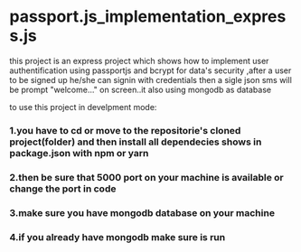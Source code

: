 # passport.js_implementation_express.js
this project is an express project which shows how to implement user authentification using
passportjs and bcrypt for data's security ,after a user to be signed up he/she can signin with 
credentials  then a sigle json sms will be prompt "welcome..." on screen..it also using mongodb as database 

to use this project in develpment mode:
### 1.you have to cd or move to the repositorie's cloned project(folder) and then install all dependecies shows in package.json with npm or yarn 
### 2.then be sure that 5000 port on your machine is available or change the port in code 
### 3.make sure you have mongodb database on your machine 
### 4.if you already have mongodb make sure is run 
